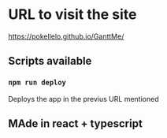 # URL to visit the site
    
https://pokellelo.github.io/GanttMe/

## Scripts available

### `npm run deploy`

Deploys the app in the previus URL mentioned

## MAde in react + typescript